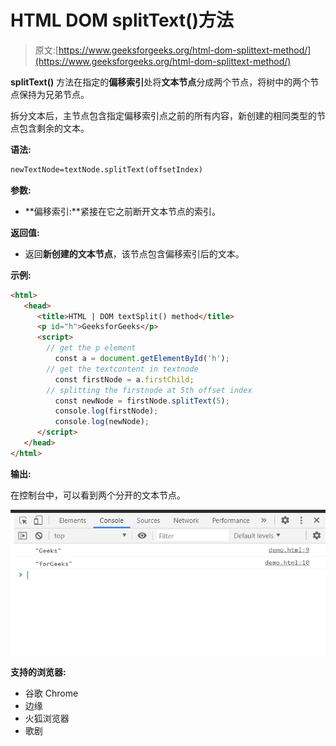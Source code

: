 # HTML DOM splitText()方法

> 原文:[https://www.geeksforgeeks.org/html-dom-splittext-method/](https://www.geeksforgeeks.org/html-dom-splittext-method/)

**splitText()** 方法在指定的**偏移索引**处将**文本节点**分成两个节点，将树中的两个节点保持为兄弟节点。

拆分文本后，主节点包含指定偏移索引点之前的所有内容，新创建的相同类型的节点包含剩余的文本。

**语法:**

```html
newTextNode=textNode.splitText(offsetIndex)

```

**参数:**

*   **偏移索引:**紧接在它之前断开文本节点的索引。

**返回值:**

*   返回**新创建的文本节点**，该节点包含偏移索引后的文本。

**示例:**

```html
<html>
   <head>
      <title>HTML | DOM textSplit() method</title>
      <p id="h">GeeksforGeeks</p>
      <script>
        // get the p element
          const a = document.getElementById('h');
        // get the textcontent in textnode 
          const firstNode = a.firstChild;
        // splitting the firstnode at 5th offset index
          const newNode = firstNode.splitText(5);
          console.log(firstNode);
          console.log(newNode);
      </script>
   </head>
</html>
```

**输出:**

在控制台中，可以看到两个分开的文本节点。

![](img/51fa2136e0ba2dbfdb909b5046798153.png)

**支持的浏览器:**

*   谷歌 Chrome
*   边缘
*   火狐浏览器
*   歌剧